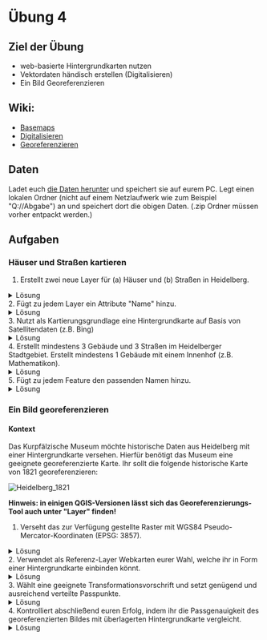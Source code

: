 ﻿# Übung 4
## Ziel der Übung
* web-basierte Hintergrundkarten nutzen
* Vektordaten händisch erstellen (Digitalisieren)
* Ein Bild Georeferenzieren


## Wiki:
* [Basemaps](/exercise_4/qgis-Basemaps)
* [Digitalisieren](/exercise_4/qgis-Digitalisierung)
* [Georeferenzieren](/exercise_4/qgis-Georeferenzierung)


## Daten
Ladet euch [die Daten herunter](https://courses.gistools.geog.uni-heidelberg.de/giscience/gis-einfuehrung/-/raw/master/exercise_04/exercise_04_data.zip) und speichert sie auf eurem PC. Legt einen lokalen Ordner (nicht auf einem Netzlaufwerk wie zum Beispiel "Q://Abgabe") an und speichert dort die obigen Daten. (.zip Ordner müssen vorher entpackt werden.)


## Aufgaben
### Häuser und Straßen kartieren

1. Erstellt zwei neue Layer für (a) Häuser und (b) Straßen in Heidelberg.
<details>
  <summary>Lösung</summary>
    (a) Layer > Create Layer > new Shapefile Layer: Namen + Dateipfad angeben, Geometry type: Polygon, metrische Projektion auswählen
    XXX
    <li>
     (b) Layer > Create Layer > new Shapefile Layer: Namen + Dateipfad angeben, Geometry type: Line, metrische Projektion auswählen
     </ul>
    <br/><br/>

  </details>
2. Fügt zu jedem Layer ein Attribute "Name" hinzu.
<details>
  <summary>Lösung</summary>
    <br/>
    <ul>
    <li>
    Attributtabelle öffnen, in Bearbeitungsmodus umschalten (Str+E), Neue Spalte (Str+W): Name: Name, Typ: Text (string)
    <br/><br/>

  </details>
3. Nutzt als Kartierungsgrundlage eine Hintergrundkarte auf Basis von Satellitendaten (z.B. Bing)
<details>
  <summary>Lösung</summary>
    <br/>
    <ul>
    <li>
    Web > QuickMapServices > SearchQMS: Bing Aerial auswählen
    <br/><br/>

  </details>
4. Erstellt mindestens 3 Gebäude und 3 Straßen im Heidelberger Stadtgebiet. Erstellt mindestens 1 Gebäude mit einem Innenhof (z.B. Mathematikon).
<details>
  <summary>Lösung</summary>
    <br/>
    <ul>
    <li>
    Layer auswählen, falls nicht in Bearbeitungsmodus: Bearbeitungsstatus umschalten, Polygonobjekt hinzufügen (Str+.), dann Eckpunkte setzen; Rechtsklick schließt Vorgang ab
    <li>
     analog für Straßen, dort muss allerdings anstatt von "Polygonobjekt hinzufügen" "Linienobjekt hinzufügen" ausgewählt werden
     </ul>
    <br/><br/>

  </details>
5. Fügt zu jedem Feature den passenden Namen hinzu.
<details>
  <summary>Lösung</summary>
    <br/>
    <ul>
    <li>
    Nach dem rechtsklick bei Musterlösung von 4. beim Feld "Namen", welches in Schritt 2 hinzugefügt wurde, den Namen vom jeweiligen Objekt eingeben
    <br/><br/>

  </details>


### Ein Bild georeferenzieren
#### Kontext
Das Kurpfälzische Museum möchte historische Daten aus Heidelberg mit einer Hintergrundkarte versehen. Hierfür benötigt das Museum eine geeignete georeferenzierte Karte. Ihr sollt die folgende historische Karte von 1821 georeferenzieren:

![Heidelberg_1821](https://courses.gistools.geog.uni-heidelberg.de/giscience/gis-einfuehrung/-/raw/master/exercise_04/Heidelberg_1821.jpg)

**Hinweis: in einigen QGIS-Versionen lässt sich das Georeferenzierungs-Tool auch unter "Layer" finden!**

1. Verseht das zur Verfügung gestellte Raster mit WGS84 Pseudo-Mercator-Koordinaten (EPSG: 3857).
<details>
  <summary>Lösung</summary>
    <br/>
    <ul>
    <li>
    Raster > Georeferenzierung: zu georeferenzierenden Geodatensatz öffnen und Projektion auswählen
    <br/><br/>

  </details>
2. Verwendet als Referenz-Layer Webkarten eurer Wahl, welche ihr in Form einer Hintergrundkarte einbinden könnt.
<details>
  <summary>Lösung</summary>
    <br/>
    <ul>
    <li>
    Siehe Digitalisierung Schritt 3: Bing Aerial
    <li>
    alternativ: Web > QuickMapServices > OSM > OSM Standard
     </ul>
    <br/><br/>

  </details>
3. Wählt eine geeignete Transformationsvorschrift und setzt genügend und ausreichend verteilte Passpunkte.
<details>
  <summary>Lösung</summary>
    <br/>
    <ul>
    <li>
    Siehe Wiki: Auswahl des Transformationstyps je nach Größe, Verzerrung, etc. des Ausschnitts. Im konkreten Beispiel: Polynomial 1, da kleiner, wenig verzerrter Ausschnitt. Resampling Methode: Nächster Nachbar, Projektion: siehe 1. Es sind theoretisch mindestens 4 Punkte zu setzen, allerdings bietet es sich an, mehr als 8 Punkte zu setzen, dass das Bild genauer zu verorten ist.
    <br/><br/>

  </details>
4. Kontrolliert abschließend euren Erfolg, indem ihr die Passgenauigkeit des georeferenzierten Bildes mit überlagerten Hintergrundkarte vergleicht.
<details>
  <summary>Lösung</summary>
    <br/>
    <ul>
    <li>
    Wichtiger Hinweis: es handelt sich bei der historischen Darstellung Heidelbergs NICHT im eine Karte, sondern um eine Kartenähnliche Darstellung. Aufgrund mangelnder Genauigkeit kann keine präzise Georeferenzierung vorgenommen werden.
    <br/><br/>

  </details>
